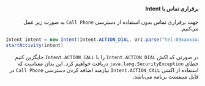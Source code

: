 <div dir="rtl">

#### برقراری تماس با Intent

جهت برقراری تماس بدون استفاده از دسترسی `Call Phone` به صورت زیر عمل می‌کنیم.

<div dir="ltr">
  
```Java
Intent intent = new Intent(Intent.ACTION_DIAL, Uri.parse("tel:09xxxxxxxxx"))
startActivity(intent)
```
</div> 
  
در صورتی که اکش `Intent.ACTION_DIAL` را با `Intent.ACTION_CALL` جایگزین کنیم خطای `java.lang.SecurityException` دریافت خواهیم کرد.
این بدان معناست که استفاده از اکشن `Intent.ACTION_CALL` نیازمند اضافه کردن دسترسی `Call Phone` در فایل منیفست برنامه می‌باشد.

</div>
